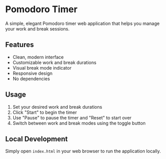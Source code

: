 # Pomodoro Timer

A simple, elegant Pomodoro timer web application that helps you manage your work and break sessions.

## Features
- Clean, modern interface
- Customizable work and break durations
- Visual break mode indicator
- Responsive design
- No dependencies

## Usage
1. Set your desired work and break durations
2. Click "Start" to begin the timer
3. Use "Pause" to pause the timer and "Reset" to start over
4. Switch between work and break modes using the toggle button

## Local Development
Simply open `index.html` in your web browser to run the application locally. 